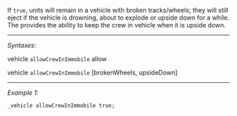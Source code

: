If `true`, units will remain in a vehicle with broken tracks/wheels; they will still eject if the vehicle is drowning, about to explode or upside down for a while.
The <See Link Reference alternative syntax> provides the ability to keep the crew in vehicle when it is upside down.


---
*Syntaxes:*

vehicle `allowCrewInImmobile` allow

vehicle `allowCrewInImmobile` [brokenWheels, upsideDown]

---
*Example 1:*

```sqf
_vehicle allowCrewInImmobile true;
```